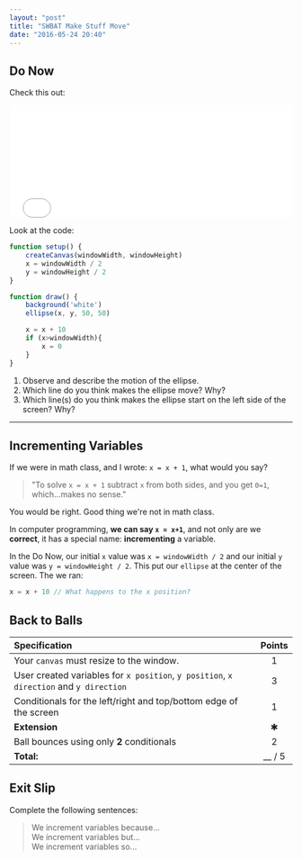 ```yaml
---
layout: "post"
title: "SWBAT Make Stuff Move"
date: "2016-05-24 20:40"
---
```


## Do Now

Check this out:

<iframe src = "{{ site.baseurl}}/Code_Examples/MakeStuffMove/index.html" width ="100%" height="200px" style="border:none"></iframe>

Look at the code:

```javascript
function setup() {
    createCanvas(windowWidth, windowHeight)
    x = windowWidth / 2
    y = windowHeight / 2
}

function draw() {
    background('white')
    ellipse(x, y, 50, 50)

    x = x + 10
    if (x>windowWidth){
        x = 0
    }
}
```

1. Observe and describe the motion of the ellipse.
2. Which line do you think makes the ellipse move? Why?
3. Which line(s) do you think makes the ellipse start on the left side of the screen? Why?

---

## Incrementing Variables
If we were in math class, and I wrote: `x = x + 1`, what would you say?     

> "To solve `x = x + 1` subtract `x` from both sides, and you get `0=1`, which...makes no sense."

You would be right. Good thing we're not in math class.

<p class = "lead">In computer programming, <b>we can say <code>x = x+1</code></b>, and not only are we <b>correct</b>, it has a special name: <b>incrementing</b> a variable. </p>

In the Do Now, our initial `x` value was `x = windowWidth / 2` and our initial `y` value was `y = windowHeight / 2`. This put our `ellipse` at the center of the screen. The we ran:

```javascript
x = x + 10 // What happens to the x position?
```



## Back to Balls

| Specification                                                                          | Points |
|:---------------------------------------------------------------------------------------|:------:|
| Your `canvas` must resize to the window.                                               |   1    |
| User created variables for `x position`, `y position`, `x direction` and `y direction` |   3    |
| Conditionals for the left/right and top/bottom edge of the screen                      |   1    |
| **Extension**                                                                          |   ✱    |
| Ball bounces using only **2** conditionals                                             |   2    |
| **Total:**                                                                             | __ / 5 |



## Exit Slip
Complete the following sentences:    

> We increment variables because...    
> We increment variables but...    
> We increment variables so...    
